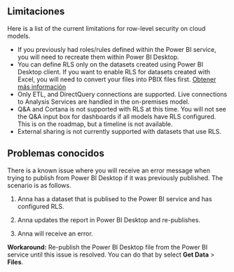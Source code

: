 ## Limitaciones

Here is a list of the current limitations for row-level security on cloud models.

- If you previously had roles/rules defined within the Power BI service, you will need to recreate them within Power BI Desktop.
- You can define RLS only on the datasets created using Power BI Desktop client. If you want to enable RLS for datasets created with Excel, you will need to convert your files into PBIX files first. [Obtener más información](powerbi-desktop-import-excel-workbooks.md)
- Only ETL, and DirectQuery connections are supported. Live connections to Analysis Services are handled in the on-premises model.
- Q&amp;A and Cortana is not supported with RLS at this time. You will not see the Q&amp;A input box for dashboards if all models have RLS configured. This is on the roadmap, but a timeline is not available.
- External sharing is not currently supported with datasets that use RLS.

## Problemas conocidos

There is a known issue where you will receive an error message when trying to publish from Power BI Desktop if it was previously published. The scenario is as follows.

1. Anna has a dataset that is publised to the Power BI service and has configured RLS.

2. Anna updates the report in Power BI Desktop and re-publishes.

3. Anna will receive an error.

<bpt id="p1">**</bpt>Workaround:<ept id="p1">**</ept> Re-publish the Power BI Desktop file from the Power BI service until this issue is resolved. You can do that by select <bpt id="p1">**</bpt>Get Data<ept id="p1">**</ept><ph id="ph1"> &gt; </ph><bpt id="p2">**</bpt>Files<ept id="p2">**</ept>. 